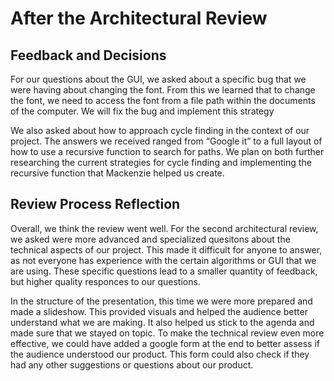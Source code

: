 # After the Architectural Review

## Feedback and Decisions


For our questions about the GUI, we asked about a specific bug that we were having about changing the font. From this we learned that to change the font, we need to access the font from a file path within the documents of the computer. We will fix the bug and implement this strategy

We also asked about how to approach cycle finding in the context of our project. The answers we received ranged from “Google it” to a full layout of how to use a recursive function to search for paths. We plan on both further researching the current strategies for cycle finding and implementing the recursive function that Mackenzie helped us create. 


## Review Process Reflection
	
Overall, we think the review went well. For the second architectural review, we asked were more advanced and specialized quesitons about the technical aspects of our project. This made it difficult for anyone to answer, as not everyone has experience with the certain algorithms or GUI that we are using. These specific questions lead to a smaller quantity of feedback, but higher quality responces to our questions. 

In the structure of the presentation, this time we were more prepared and made a slideshow. This provided visuals and helped the audience better understand what we are making. It also helped us stick to the agenda and made sure that we stayed on topic. To make the technical review even more effective, we could have added a google form at the end to better assess if the audience understood our product. This form could also check if they had any other suggestions or questions about our product. 

